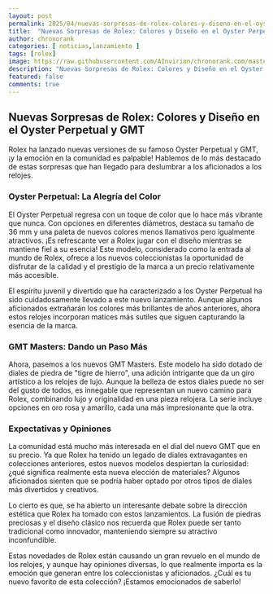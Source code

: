 ```yaml
---
layout: post
permalink: 2025/04/nuevas-sorpresas-de-rolex-colores-y-diseno-en-el-oyster-perpetual-y-gmt
title:  "Nuevas Sorpresas de Rolex: Colores y Diseño en el Oyster Perpetual y GMT"
author: chronorank
categories: [ noticias,lanzamiento ]
tags: [rolex]
image: https://raw.githubusercontent.com/AInvirion/chronorank.com/master/images/posts/20250408080301.png
description: "Nuevas Sorpresas de Rolex: Colores y Diseño en el Oyster Perpetual y GMT"
featured: false
comments: true
---
```

## Nuevas Sorpresas de Rolex: Colores y Diseño en el Oyster Perpetual y GMT

Rolex ha lanzado nuevas versiones de su famoso Oyster Perpetual y GMT, ¡y la emoción en la comunidad es palpable! Hablemos de lo más destacado de estas sorpresas que han llegado para deslumbrar a los aficionados a los relojes.

### Oyster Perpetual: La Alegría del Color
El Oyster Perpetual regresa con un toque de color que lo hace más vibrante que nunca. Con opciones en diferentes diámetros, destaca su tamaño de 36 mm y una paleta de nuevos colores menos llamativos pero igualmente atractivos. ¡Es refrescante ver a Rolex jugar con el diseño mientras se mantiene fiel a su esencia! Este modelo, considerado como la entrada al mundo de Rolex, ofrece a los nuevos coleccionistas la oportunidad de disfrutar de la calidad y el prestigio de la marca a un precio relativamente más accesible.

El espíritu juvenil y divertido que ha caracterizado a los Oyster Perpetual ha sido cuidadosamente llevado a este nuevo lanzamiento. Aunque algunos aficionados extrañarán los colores más brillantes de años anteriores, ahora estos relojes incorporan matices más sutiles que siguen capturando la esencia de la marca. 

### GMT Masters: Dando un Paso Más
Ahora, pasemos a los nuevos GMT Masters. Este modelo ha sido dotado de diales de piedra de "tigre de hierro", una adición intrigante que da un giro artístico a los relojes de lujo. Aunque la belleza de estos diales puede no ser del gusto de todos, es innegable que representan un nuevo camino para Rolex, combinando lujo y originalidad en una pieza relojera. La serie incluye opciones en oro rosa y amarillo, cada una más impresionante que la otra.

### Expectativas y Opiniones
La comunidad está mucho más interesada en el dial del nuevo GMT que en su precio. Ya que Rolex ha tenido un legado de diales extravagantes en colecciones anteriores, estos nuevos modelos despiertan la curiosidad: ¿qué significa realmente esta nueva elección de materiales? Algunos aficionados sienten que se podría haber optado por otros tipos de diales más divertidos y creativos.

Lo cierto es que, se ha abierto un interesante debate sobre la dirección estética que Rolex ha tomado con estos lanzamientos. La fusión de piedras preciosas y el diseño clásico nos recuerda que Rolex puede ser tanto tradicional como innovador, manteniendo siempre su atractivo inconfundible.

Estas novedades de Rolex están causando un gran revuelo en el mundo de los relojes, y aunque hay opiniones diversas, lo que realmente importa es la emoción que generan entre los coleccionistas y aficionados. ¿Cuál es tu nuevo favorito de esta colección? ¡Estamos emocionados de saberlo!  
